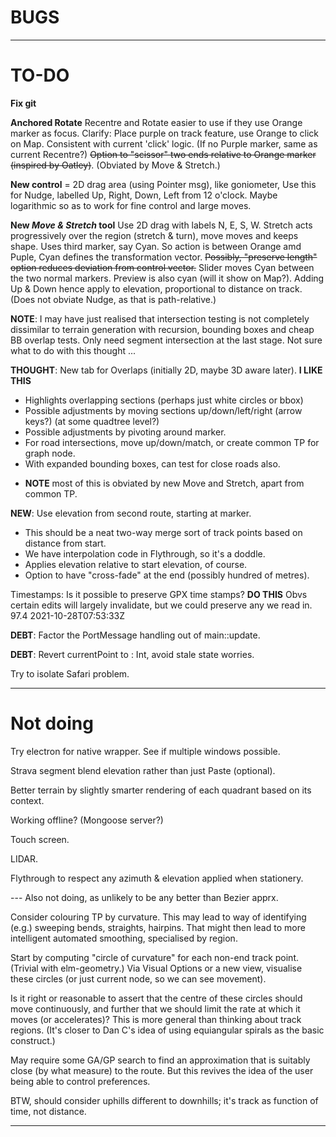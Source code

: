 
# BUGS

---

# TO-DO

**Fix git** <sad>

**Anchored Rotate**
Recentre and Rotate easier to use if they use Orange marker as focus.
Clarify: Place purple on track feature, use Orange to click on Map. Consistent with current 'click' logic.
(If no Purple marker, same as current Recentre?)
~~Option to "scissor" two ends relative to Orange marker (inspired by Oatley)~~. (Obviated by Move & Stretch.)

**New control** = 2D drag area (using Pointer msg), like goniometer,
Use this for Nudge, labelled Up, Right, Down, Left from 12 o'clock.
Maybe logarithmic so as to work for fine control and large moves.

**New _Move & Stretch_ tool**
Use 2D drag with labels N, E, S, W.
Stretch acts progressively over the region (stretch & turn), move moves and keeps shape.
Uses third marker, say Cyan. So action is between Orange amd Puple,
Cyan defines the transformation vector.
~~Possibly, "preserve length" option reduces deviation from control vector.~~
Slider moves Cyan between the two normal markers.
Preview is also cyan (will it show on Map?).
Adding Up & Down hence apply to elevation, proportional to distance on track.
(Does not obviate Nudge, as that is path-relative.)

**NOTE**: I may have just realised that intersection testing is not completely dissimilar to
terrain generation with recursion, bounding boxes and cheap BB overlap tests.
Only need segment intersection at the last stage. Not sure what to do with this thought ...

**THOUGHT**: New tab for Overlaps (initially 2D, maybe 3D aware later). **I LIKE THIS**
- Highlights overlapping sections (perhaps just white circles or bbox)
- Possible adjustments by moving sections up/down/left/right (arrow keys?) (at some quadtree level?)
- Possible adjustments by pivoting around marker.
- For road intersections, move up/down/match, or create common TP for graph node.
- With expanded bounding boxes, can test for close roads also.
+ **NOTE** most of this is obviated by new Move and Stretch, apart from common TP.

**NEW**: Use elevation from second route, starting at marker.
- This should be a neat two-way merge sort of track points based on distance from start.
- We have interpolation code in Flythrough, so it's a doddle.
- Applies elevation relative to start elevation, of course.
- Option to have "cross-fade" at the end (possibly hundred of metres).

Timestamps: Is it possible to preserve GPX time stamps? **DO THIS**
Obvs certain edits will largely invalidate, but we could preserve any we read in.
<trkpt lat="51.6159740" lon="-0.3014110">
<ele>97.4</ele>
<time>2021-10-28T07:53:33Z</time>


**DEBT**: Factor the PortMessage handling out of main::update.

**DEBT**: Revert currentPoint to : Int, avoid stale state worries.

Try to isolate Safari problem.

---

# Not doing

Try electron for native wrapper. See if multiple windows possible.

Strava segment blend elevation rather than just Paste (optional).

Better terrain by slightly smarter rendering of each quadrant based on its context.

Working offline? (Mongoose server?)

Touch screen.

LIDAR.

Flythrough to respect any azimuth & elevation applied when stationery.

--- Also not doing, as unlikely to be any better than Bezier apprx.

Consider colouring TP by curvature.
This may lead to way of identifying (e.g.) sweeping bends, straights, hairpins.
That might then lead to more intelligent automated smoothing, specialised by region.

Start by computing "circle of curvature" for each non-end track point. (Trivial with elm-geometry.)
Via Visual Options or a new view, visualise these circles (or just current node, so we can see movement).

Is it right or reasonable to assert that the centre of these circles should move continuously,
and further that we should limit the rate at which it moves (or accelerates)?
This is more general than thinking about track regions.
(It's closer to Dan C's idea of using equiangular spirals as the basic construct.)

May require some GA/GP search to find an approximation that is suitably close (by what measure) to the route.
But this revives the idea of the user being able to control preferences.

BTW, should consider uphills different to downhills; it's track as function of time, not distance.

---

